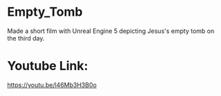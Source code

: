 # Empty_Tomb
Made a short film with Unreal Engine 5 depicting Jesus's empty tomb on the third day. 

# Youtube Link:
https://youtu.be/l46Mb3H3B0o
